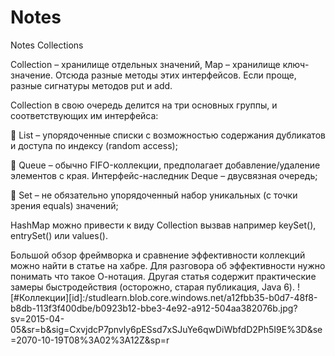 # Notes
Notes Collections

Collection – хранилище отдельных значений, Map – хранилище ключ-значение.
Отсюда разные методы этих интерфейсов. Если проще, разные сигнатуры методов put и add.

Collection в свою очередь делится на три основных группы, и соответствующих им интерфейса:

🔘 List – упорядоченные списки с возможностью содержания дубликатов и доступа по индексу (random access);

🔘 Queue – обычно FIFO-коллекции, предполагает добавление/удаление элементов с края.
Интерфейс-наследник Deque – двусвязная очередь;

🔘 Set – не обязательно упорядоченный набор уникальных (с точки зрения equals) значений;

HashMap можно привести к виду Collection вызвав например keySet(), entrySet() или values().

Большой обзор фреймворка и сравнение эффективности коллекций можно найти в статье на хабре. Для разговора об эффективности нужно понимать что такое О-нотация.
Другая статья содержит практические замеры быстродействия (осторожно, старая публикация, Java 6).
![#Коллекции][id]:/studlearn.blob.core.windows.net/a12fbb35-b0d7-48f8-b8db-113f3f400dbe/b0923b12-bbe3-4e92-a912-504aa382076b.jpg?sv=2015-04-05&sr=b&sig=CxvjdcP7pnvly6pESsd7xSJuYe6qwDiWbfdD2Ph5I9E%3D&se=2070-10-19T08%3A02%3A12Z&sp=r
